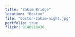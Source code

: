 ```yaml
---
title: "Zakim Bridge"
location: "Boston"
file: "boston-zakim-night.jpg"
portfolio: true
flickr: 9140918436
---
```

